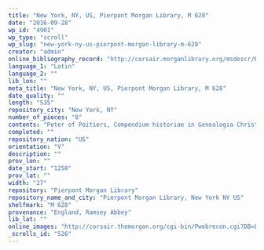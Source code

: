 ```yaml
---
title: "New York, NY, US, Pierpont Morgan Library, M 628"
date: "2016-09-28"
wp_id: "4901"
wp_type: "scroll"
wp_slug: "new-york-ny-us-pierpont-morgan-library-m-628"
creator: "admin"
online_bibliography_record: "http://corsair.morganlibrary.org/msdescr/BBM0628a.pdf"
language_1: "Latin"
language_2: ""
lib_lon: ""
meta_title: "New York, NY, US, Pierpont Morgan Library, M 628"
date_quality: ""
length: "535"
repository_city: "New York, NY"
number_of_pieces: "8"
contents: "Peter of Poitiers, Compendium historiae in Genealogia Christi."
completed: ""
repository_nation: "US"
orientation: "V"
description: ""
prov_lon: ""
date_start: "1250"
prov_lat: ""
width: "27"
repository: "Pierpont Morgan Library"
repository_name_and_city: "Pierpont Morgan Library, New York NY US"
shelfmark: "M 628"
provenance: "England, Ramsey Abbey"
lib_lat: ""
online_images: "http://corsair.themorgan.org/cgi-bin/Pwebrecon.cgi?DB=Local&Search_Arg=%22ms+m.628%22+ica&Search_Code=GKEY^&CNT=50&HIST=1"
_scrolls_id: "526"
---
```



